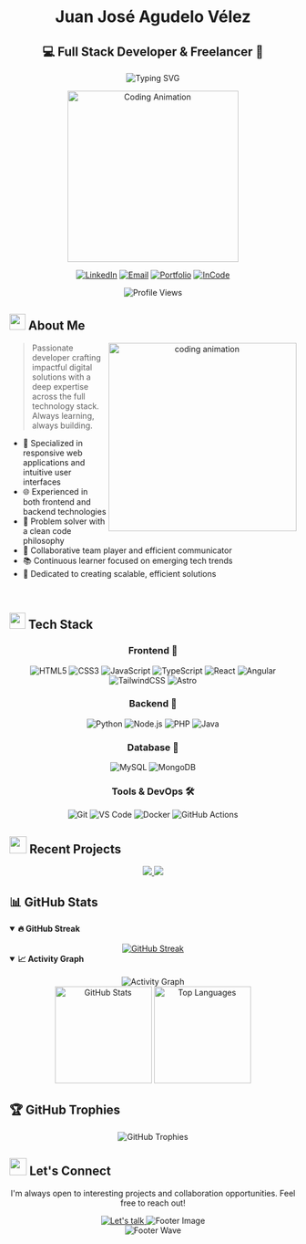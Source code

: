 # <div align="center">Juan José Agudelo Vélez</div>
## <div align="center">💻 Full Stack Developer & Freelancer 🚀</div>

<div align="center">
  
  ![Typing SVG](https://readme-typing-svg.herokuapp.com?font=Fira+Code&weight=600&size=24&pause=1000&color=61DAFB&center=true&vCenter=true&random=false&width=435&lines=Passionate+Coder;Creative+Problem+Solver;Full+Stack+Developer)

  <img src="https://media.giphy.com/media/HscDLzkO8EOTmgkhQP/giphy.gif?cid=ecf05e47nrcfbk1c8zrea32cru3fj5qym1qkgvh59efy29ki&ep=v1_gifs_search&rid=giphy.gif&ct=g" alt="Coding Animation" width="300"/>
  
  <a href="https://www.linkedin.com/in/juan-jos%C3%A9-agudelo-v%C3%A9lez-38a216271/"><img src="https://img.shields.io/badge/LinkedIn-0077B5?style=for-the-badge&logo=linkedin&logoColor=white" alt="LinkedIn"/></a>
  <a href="mailto:Josefovelez22@gmail.com"><img src="https://img.shields.io/badge/Email-EA4335?style=for-the-badge&logo=gmail&logoColor=white" alt="Email"/></a>
  <a href="https://portfolio-steel-zeta-74.vercel.app/"><img src="https://img.shields.io/badge/Portfolio-000000?style=for-the-badge&logo=vercel&logoColor=white" alt="Portfolio"/></a>
  <a href="https://portfolio-steel-zeta-74.vercel.app/"><img src="https://img.shields.io/badge/InCode-5865F2?style=for-the-badge&logo=dev.to&logoColor=white" alt="InCode"/></a>
  
  ![Profile Views](https://komarev.com/ghpvc/?username=Josefo22&style=flat-square&color=blueviolet)
</div>

## <img src="https://media.giphy.com/media/hvRJCLFzcasrR4ia7z/giphy.gif" width="28"> About Me

<div align="center">
  <img align="right" src="https://media.giphy.com/media/L1R1tvI9svkIWwpVYr/giphy.gif" width="330" alt="coding animation">
</div>

> Passionate developer crafting impactful digital solutions with a deep expertise across the full technology stack. Always learning, always building.

- 🚀 Specialized in responsive web applications and intuitive user interfaces
- 🌐 Experienced in both frontend and backend technologies
- 🔧 Problem solver with a clean code philosophy
- 🤝 Collaborative team player and efficient communicator
- 📚 Continuous learner focused on emerging tech trends
- 🌟 Dedicated to creating scalable, efficient solutions

<br clear="right"/>

## <img src="https://media2.giphy.com/media/QssGEmpkyEOhBCb7e1/giphy.gif?cid=ecf05e47a0n3gi1bfqntqmob8g9aid1oyj2wr3ds3mg700bl&rid=giphy.gif" width="28"> Tech Stack

<div align="center">

  ### Frontend 🎨
  ![HTML5](https://img.shields.io/badge/HTML5-E34F26?style=for-the-badge&logo=html5&logoColor=white)
  ![CSS3](https://img.shields.io/badge/CSS3-1572B6?style=for-the-badge&logo=css3&logoColor=white)
  ![JavaScript](https://img.shields.io/badge/JavaScript-F7DF1E?style=for-the-badge&logo=javascript&logoColor=black)
  ![TypeScript](https://img.shields.io/badge/TypeScript-3178C6?style=for-the-badge&logo=typescript&logoColor=white)
  ![React](https://img.shields.io/badge/React-61DAFB?style=for-the-badge&logo=react&logoColor=black)
  ![Angular](https://img.shields.io/badge/Angular-DD0031?style=for-the-badge&logo=angular&logoColor=white)
  ![TailwindCSS](https://img.shields.io/badge/Tailwind_CSS-38B2AC?style=for-the-badge&logo=tailwind-css&logoColor=white)
  ![Astro](https://img.shields.io/badge/Astro-FF5D01?style=for-the-badge&logo=astro&logoColor=white)


  ### Backend 🔐
  ![Python](https://img.shields.io/badge/Python-3776AB?style=for-the-badge&logo=python&logoColor=white)
  ![Node.js](https://img.shields.io/badge/Node.js-339933?style=for-the-badge&logo=nodedotjs&logoColor=white)
  ![PHP](https://img.shields.io/badge/PHP-777BB4?style=for-the-badge&logo=php&logoColor=white)
  ![Java](https://img.shields.io/badge/Java-ED8B00?style=for-the-badge&logo=openjdk&logoColor=white)

  ### Database 💾
  ![MySQL](https://img.shields.io/badge/MySQL-4479A1?style=for-the-badge&logo=mysql&logoColor=white)
  ![MongoDB](https://img.shields.io/badge/MongoDB-47A248?style=for-the-badge&logo=mongodb&logoColor=white)


  ### Tools & DevOps 🛠️
  ![Git](https://img.shields.io/badge/Git-F05032?style=for-the-badge&logo=git&logoColor=white)
  ![VS Code](https://img.shields.io/badge/VS_Code-007ACC?style=for-the-badge&logo=visual-studio-code&logoColor=white)
  ![Docker](https://img.shields.io/badge/Docker-2496ED?style=for-the-badge&logo=docker&logoColor=white)
  ![GitHub Actions](https://img.shields.io/badge/GitHub_Actions-2088FF?style=for-the-badge&logo=github-actions&logoColor=white)

</div>

## <img src="https://media.giphy.com/media/iY8CRBdQXODJSCERIr/giphy.gif" width="30"> Recent Projects

<div align="center">
  <a href="https://github.com/Josefo22/IA-Emociones">
    <img src="https://github-readme-stats.vercel.app/api/pin/?username=Josefo22&repo=IA-Emociones&theme=radical&hide_border=true&bg_color=0D1117&title_color=C9D1D9&icon_color=61DAFB&text_color=8B949E" />
  </a>
  <a href="https://github.com/Josefo22/Sis_ventas3">
    <img src="https://github-readme-stats.vercel.app/api/pin/?username=Josefo22&repo=Sis_ventas3&theme=radical&hide_border=true&bg_color=0D1117&title_color=C9D1D9&icon_color=61DAFB&text_color=8B949E" />
  </a>
</div>

## 📊 GitHub Stats

<details open>
  <summary><b>🔥 GitHub Streak</b></summary>
  <br>
  <div align="center">
    <a href="https://github.com/Josefo22">
      <img src="https://github-readme-streak-stats.herokuapp.com/?user=Josefo22&theme=radical&hide_border=true&background=0D1117&stroke=0D1117&fire=FF1CF7&currStreakNum=FF1CF7&sideLabels=61DAFB&currStreakLabel=61DAFB&ring=FE428E&sideNums=FF1CF7" alt="GitHub Streak" />
    </a>
  </div>
</details>


<details open>
  <summary><b>📈 Activity Graph</b></summary>
  <br>
  <div align="center">
    <img src="https://github-readme-activity-graph.vercel.app/graph?username=Josefo22&theme=tokyo-night&hide_border=true" alt="Activity Graph">
  </div>
</details>

<div align="center">
  <img src="https://github-readme-stats.vercel.app/api?username=Josefo22&show_icons=true&theme=radical&hide_border=true&count_private=true&bg_color=0D1117&title_color=C9D1D9&icon_color=61DAFB&text_color=8B949E" alt="GitHub Stats" height="170" />
  <img src="https://github-readme-stats.vercel.app/api/top-langs/?username=Josefo22&layout=compact&theme=radical&hide_border=true&bg_color=0D1117&title_color=C9D1D9&icon_color=61DAFB&text_color=8B949E" alt="Top Languages" height="170" />
</div>

## 🏆 GitHub Trophies
<div align="center">
  <img src="https://github-profile-trophy.vercel.app/?username=Josefo22&theme=radical&no-frame=true&no-bg=true&margin-w=10&margin-h=10&row=1&column=6" alt="GitHub Trophies">
</div>


## <img src="https://media.giphy.com/media/LnQjpWaON8nhr21vNW/giphy.gif" width="30"> Let's Connect

<div align="center">
  <p>I'm always open to interesting projects and collaboration opportunities. Feel free to reach out!</p>
  
  <a href="https://www.linkedin.com/in/juan-jos%C3%A9-agudelo-v%C3%A9lez-38a216271/">
    <img src="https://img.shields.io/badge/Let's_talk-0077B5?style=for-the-badge&logo=linkedin&logoColor=white" alt="Let's talk" />
  </a>
  
  <img src="https://raw.githubusercontent.com/Trilokia/Trilokia/379277808c61ef204768a61bbc5d25bc7798ccf1/bottom_header.svg" alt="Footer Image">
</div>

<!--START_SECTION:waka-->
<!--END_SECTION:waka-->

<div align="center">
  <img src="https://capsule-render.vercel.app/api?type=waving&color=gradient&height=100&section=footer" alt="Footer Wave">
</div>
